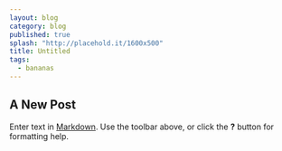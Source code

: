 ```yaml
---
layout: blog
category: blog
published: true
splash: "http://placehold.it/1600x500"
title: Untitled
tags: 
  - bananas
---
```


## A New Post

Enter text in [Markdown](http://daringfireball.net/projects/markdown/). Use the toolbar above, or click the **?** button for formatting help.
